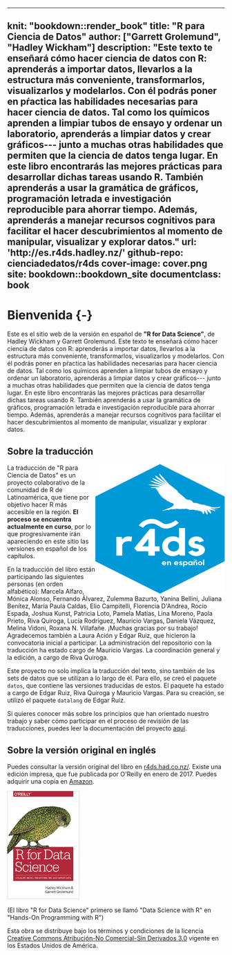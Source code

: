 
---
knit: "bookdown::render_book"
title: "R para Ciencia de Datos"
author: ["Garrett Grolemund", "Hadley Wickham"]
description: "Este texto te enseñará cómo hacer ciencia de datos con R: aprenderás a importar datos, llevarlos a la estructura más conveniente, transformarlos, visualizarlos y modelarlos. Con él podrás poner en pŕactica las habilidades necesarias para hacer ciencia de datos.
Tal como los químicos aprenden a limpiar tubos de ensayo y ordenar un laboratorio, aprenderás a limpiar datos y crear gráficos--- junto a muchas otras habilidades que permiten que la ciencia de datos tenga lugar. En este libro encontrarás las mejores prácticas para desarrollar dichas tareas usando R.
También aprenderás a usar la gramática de gráficos, programación letrada e investigación reproducible para ahorrar tiempo. Además, aprenderás a manejar recursos cognitivos para facilitar el hacer descubrimientos al momento de manipular, visualizar y explorar datos."
url: 'http\://es.r4ds.hadley.nz/'
github-repo: cienciadedatos/r4ds
cover-image: cover.png
site: bookdown::bookdown_site
documentclass: book
---

# Bienvenida {-}

Este es el sitio web de la versión en español de __"R for Data Science"__, de Hadley Wickham y Garrett Grolemund. Este texto te enseñará cómo hacer ciencia de datos con R: aprenderás a importar datos, llevarlos a la estructura más conveniente, transformarlos, visualizarlos y modelarlos. Con él podrás poner en pŕactica las habilidades necesarias para hacer ciencia de datos. Tal como los químicos aprenden a limpiar tubos de ensayo y ordenar un laboratorio, aprenderás a limpiar datos y crear gráficos--- junto a muchas otras habilidades que permiten que la ciencia de datos tenga lugar. En este libro encontrarás las mejores prácticas para desarrollar dichas tareas usando R. También aprenderás a usar la gramática de gráficos, programación letrada e investigación reproducible para ahorrar tiempo. Además, aprenderás a manejar recursos cognitivos para facilitar el hacer descubrimientos al momento de manipular, visualizar y explorar datos.

## Sobre la traducción

<img src="hex_r4ds-es.png" width="300" height="300" align="right" alt="Hex logo" />

La traducción de "R para Ciencia de Datos" es un proyecto colaborativo de la comunidad de R de Latinoamérica, que tiene por objetivo hacer R más accesible en la región. __El proceso se encuentra actualmente en curso__, por lo que progresivamente irán apareciendo en este sitio las versiones en español de los capítulos.

En la traducción del libro están participando las siguientes personas (en orden alfabético): Marcela Alfaro, Mónica Alonso, Fernando Álvarez, Zulemma Bazurto, Yanina Bellini, Juliana Benítez, María Paula Caldas, Elio Campitelli, Florencia D'Andrea, Rocío Espada, Joshua Kunst, Patricia Loto, Pamela Matías, Lina Moreno, Paola Prieto, Riva Quiroga, Lucía Rodríguez, Mauricio Vargas, Daniela Vázquez, Melina Vidoni, Roxana N. Villafañe. ¡Muchas gracias por su trabajo! Agradecemos también a Laura Ación y Edgar Ruiz, que hicieron la convocatoria inicial a participar. La administración del repositorio con la traducción ha estado cargo de Mauricio Vargas. La coordinación general y la edición, a cargo de Riva Quiroga.

Este proyecto no solo implica la traducción del texto, sino también de los sets de datos que se utilizan a lo largo de él. Para ello, se creó el paquete `datos`, que contiene las versiones traducidas de estos. El paquete ha estado a cargo de Edgar Ruiz, Riva Quiroga y Mauricio Vargas. Para su creación, se utilizó el paquete `datalang` de Edgar Ruiz.

Si quieres conocer más sobre los principios que han orientado nuestro trabajo y saber cómo participar en el proceso de revisión de las traducciones, puedes leer la documentación del proyecto [aquí](https://github.com/cienciadedatos/descripcion-y-orientaciones).

## Sobre la versión original en inglés

Puedes consultar la versión original del libro en [r4ds.had.co.nz/](http://r4ds.had.co.nz/). Existe una edición impresa, que fue publicada por O'Reilly en enero de 2017. Puedes adquirir una copia en [Amazon](http://amzn.to/2aHLAQ1).

<img src="cover.png" height="250" alt="Cover image" />

(El libro "R for Data Science" primero se llamó "Data Science with R" en "Hands-On Programming with R")

Esta obra se distribuye bajo los términos y condiciones de la licencia [Creative Commons Atribución-No Comercial-Sin Derivados 3.0](http://creativecommons.org/licenses/by-nc-nd/3.0/us/) vigente en los Estados Unidos de América.
